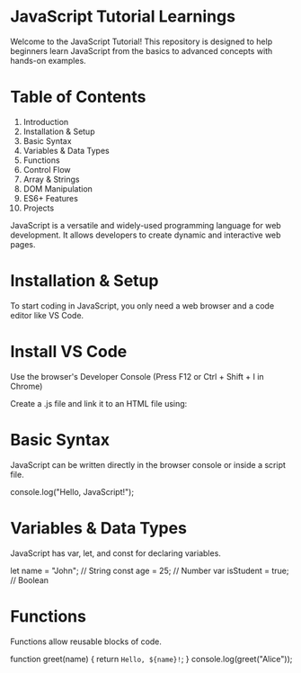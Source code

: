# JavaScript Tutorial Learnings 

Welcome to the JavaScript Tutorial! This repository is designed to help beginners learn JavaScript from the basics to advanced concepts with hands-on examples.

# Table of Contents

1. Introduction
2. Installation & Setup
3. Basic Syntax
4. Variables & Data Types
5. Functions
6. Control Flow
7. Array & Strings
8. DOM Manipulation
9. ES6+ Features
10. Projects


JavaScript is a versatile and widely-used programming language for web development. It allows developers to create dynamic and interactive web pages.

# Installation & Setup

To start coding in JavaScript, you only need a web browser and a code editor like VS Code.

# Install VS Code

Use the browser's Developer Console (Press F12 or Ctrl + Shift + I in Chrome)

Create a .js file and link it to an HTML file using:

<script src="script.js"></script>

# Basic Syntax

JavaScript can be written directly in the browser console or inside a script file.

console.log("Hello, JavaScript!");

# Variables & Data Types

JavaScript has var, let, and const for declaring variables.

let name = "John";  // String
const age = 25;      // Number
var isStudent = true; // Boolean

# Functions

Functions allow reusable blocks of code.

function greet(name) {
    return `Hello, ${name}!`;
}
console.log(greet("Alice"));



